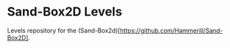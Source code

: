 # Sand-Box2D Levels
Levels repository for the (Sand-Box2d)[https://github.com/Hammerill/Sand-Box2D].
